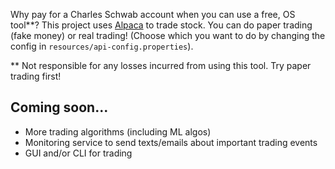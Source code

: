 Why pay for a Charles Schwab account when you can use a free, OS tool**? This project uses [Alpaca](https://alpaca.markets/algotrading) to trade stock. You can do paper trading (fake money) or real trading! (Choose which you want to do by changing the config in `resources/api-config.properties`).

** Not responsible for any losses incurred from using this tool. Try paper trading first!

## Coming soon...
- More trading algorithms (including ML algos)
- Monitoring service to send texts/emails about important trading events
- GUI and/or CLI for trading
